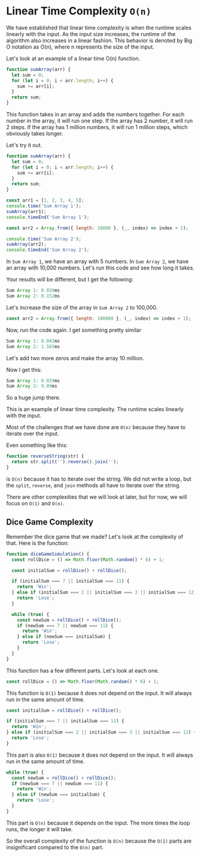 # Linear Time Complexity `O(n)`

We have established that linear time complexity is when the runtime scales linearly with the input. As the input size increases, the runtime of the algorithm also increases in a linear fashion. This behavior is denoted by Big O notation as O(n), where n represents the size of the input.

Let's look at an example of a linear time O(n) function.

```js
function sumArray(arr) {
  let sum = 0;
  for (let i = 0; i < arr.length; i++) {
    sum += arr[i];
  }
  return sum;
}
```

This function takes in an array and adds the numbers together. For each number in the array, it will run one step. If the array has 2 number, it will run 2 steps. If the array has 1 million numbers, it will run 1 million steps, which obviously takes longer.

Let's try it out.

```js
function sumArray(arr) {
  let sum = 0;
  for (let i = 0; i < arr.length; i++) {
    sum += arr[i];
  }
  return sum;
}

const arr1 = [1, 2, 3, 4, 5];
console.time('Sum Array 1');
sumArray(arr1);
console.timeEnd('Sum Array 1');

const arr2 = Array.from({ length: 10000 }, (_, index) => index + 1);

console.time('Sum Array 2');
sumArray(arr2);
console.timeEnd('Sum Array 2');
```

In `Sum Array 1`, we have an array with 5 numbers. In `Sum Array 2`, we have an array with 10,000 numbers. Let's run this code and see how long it takes.

Your results will be different, but I get the following:

```js
Sum Array 1: 0.039ms
Sum Array 2: 0.152ms
```

Let's increase the size of the array in `Sum Array 2` to 100,000.

```js
const arr2 = Array.from({ length: 100000 }, (_, index) => index + 1);
```

Now, run the code again. I get something pretty similar

```js
Sum Array 1: 0.042ms
Sum Array 2: 1.565ms
```

Let's add two more zeros and make the array 10 million.

Now I get this:

```js
Sum Array 1: 0.039ms
Sum Array 2: 9.09ms
```

So a huge jump there.

This is an example of linear time complexity. The runtime scales linearly with the input.

Most of the challenges that we have done are `O(n)` because they have to iterate over the input.

Even something like this:

```js
function reverseString(str) {
  return str.split('').reverse().join('');
}
```

is `O(n)` because it has to iterate over the string. We did not write a loop, but the `split`, `reverse`, and `join` methods all have to iterate over the string.

There are other complexities that we will look at later, but for now, we will focus on `O(1)` and `O(n)`.

## Dice Game Complexity

Remember the dice game that we made? Let's look at the complexity of that. Here is the function:

```js
function diceGameSimulation() {
  const rollDice = () => Math.floor(Math.random() * 6) + 1;

  const initialSum = rollDice() + rollDice();

  if (initialSum === 7 || initialSum === 11) {
    return 'Win';
  } else if (initialSum === 2 || initialSum === 3 || initialSum === 12) {
    return 'Lose';
  }

  while (true) {
    const newSum = rollDice() + rollDice();
    if (newSum === 7 || newSum === 11) {
      return 'Win';
    } else if (newSum === initialSum) {
      return 'Lose';
    }
  }
}
```

This function has a few different parts. Let's look at each one.

```js
const rollDice = () => Math.floor(Math.random() * 6) + 1;
```

This function is `O(1)` because it does not depend on the input. It will always run in the same amount of time.

```js
const initialSum = rollDice() + rollDice();

if (initialSum === 7 || initialSum === 11) {
  return 'Win';
} else if (initialSum === 2 || initialSum === 3 || initialSum === 12) {
  return 'Lose';
}
```

This part is also `O(1)` because it does not depend on the input. It will always run in the same amount of time.

```js
while (true) {
  const newSum = rollDice() + rollDice();
  if (newSum === 7 || newSum === 11) {
    return 'Win';
  } else if (newSum === initialSum) {
    return 'Lose';
  }
}
```

This part is `O(n)` because it depends on the input. The more times the loop runs, the longer it will take.

So the overall complexity of the function is `O(n)` because the `O(1)` parts are insignificant compared to the `O(n)` part.
